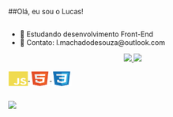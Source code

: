 ##Olá, eu sou o Lucas!

##

<ul>
  <li>🌱 Estudando desenvolvimento Front-End</li>
  <li>📧 Contato: l.machadodesouza@outlook.com</li>
</ul>


<div align="center">
  <a href="https://github.com/011luc">
  <img height="180em" src="https://github-readme-stats.vercel.app/api?username=011luc&show_icons=true&theme=dark&include_all_commits=true&count_private=true"/>
  <img height="150em" src="https://github-readme-stats.vercel.app/api/top-langs/?username=011luc&layout=compact&langs_count=7&theme=dark"/>
</div>
  
  <div style="display: inline_block"><br>
  <img align="center" alt="Lucas-Js" height="30" width="40" src="https://raw.githubusercontent.com/devicons/devicon/master/icons/javascript/javascript-plain.svg">
  <img align="center" alt="Lucas-HTML" height="30" width="40" src="https://raw.githubusercontent.com/devicons/devicon/master/icons/html5/html5-original.svg">
  <img align="center" alt="Lucas-CSS" height="30" width="40" src="https://raw.githubusercontent.com/devicons/devicon/master/icons/css3/css3-original.svg">
  </div> 

  ##  
  
 <div>
      <a href="https://instagram.com/zzzzlucas" target="_blank"><img src="https://img.shields.io/badge/-Instagram-%23E4405F?style=for-the-badge&logo=instagram&logoColor=white" target="_blank"></a>
</div>
